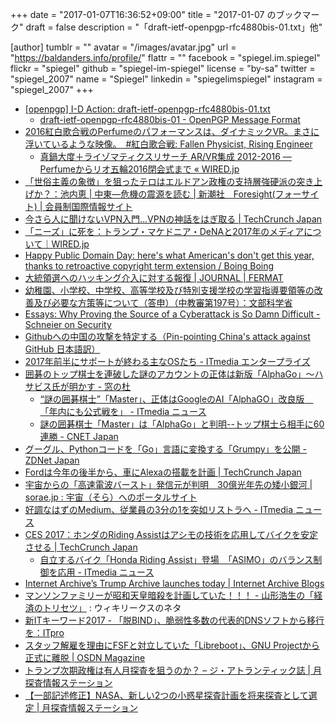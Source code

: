 +++
date = "2017-01-07T16:36:52+09:00"
title = "2017-01-07 のブックマーク"
draft = false
description = "「draft-ietf-openpgp-rfc4880bis-01.txt」他"

[author]
  tumblr = ""
  avatar = "/images/avatar.jpg"
  url = "https://baldanders.info/profile/"
  flattr = ""
  facebook = "spiegel.im.spiegel"
  flickr = "spiegel"
  github = "spiegel-im-spiegel"
  license = "by-sa"
  twitter = "spiegel_2007"
  name = "Spiegel"
  linkedin = "spiegelimspiegel"
  instagram = "spiegel_2007"
+++

- [[openpgp] I-D Action: draft-ietf-openpgp-rfc4880bis-01.txt](https://mailarchive.ietf.org/arch/msg/openpgp/DfsTfR7atjgt3nDsGbud6aRUR7M)
    - [draft-ietf-openpgp-rfc4880bis-01 - OpenPGP Message Format](https://tools.ietf.org/html/draft-ietf-openpgp-rfc4880bis-01)
- [2016紅白歌合戦のPerfumeのパフォーマンスは、ダイナミックVR。まさに浮いているような映像。　#紅白歌合戦: Fallen Physicist, Rising Engineer](http://sci.tea-nifty.com/blog/2016/12/2017perfumevr-b.html)
    - [真鍋大度＋ライゾマティクスリサーチ AR/VR集成 2012-2016 —Perfumeからリオ五輪2016閉会式まで « WIRED.jp](http://wired.jp/special/2016/ar-vr-rhizomatiks/)
- [「世俗主義の象徴」を狙ったテロはエルドアン政権の支持層強硬派の突き上げか？：池内恵 | 中東―危機の震源を読む | 新潮社　Foresight(フォーサイト) | 会員制国際情報サイト](http://www.fsight.jp/articles/-/41887)
- [今さら人に聞けないVPN入門…VPNの神話をはぎ取る | TechCrunch Japan](https://techcrunch.com/2017/01/01/wtf-is-a-vpn/)
- [「ニーズ」に死を：トランプ・マケドニア・DeNAと2017年のメディアについて｜WIRED.jp](http://wired.jp/2017/01/03/needs-dont-matter/)
- [Happy Public Domain Day: here's what American's don't get this year, thanks to retroactive copyright term extension / Boing Boing](http://boingboing.net/2017/01/01/happy-public-domain-day-here-3.html)
- [大統領選へのハッキング介入に対する報復 | JOURNAL | FERMAT](http://www.defermat.com/journal/2016/001061.php)
- [幼稚園、小学校、中学校、高等学校及び特別支援学校の学習指導要領等の改善及び必要な方策等について（答申）（中教審第197号）：文部科学省](http://www.mext.go.jp/b_menu/shingi/chukyo/chukyo0/toushin/1380731.htm)
- [Essays: Why Proving the Source of a Cyberattack is So Damn Difficult - Schneier on Security](https://www.schneier.com/essays/archives/2017/01/why_proving_the_sour.html)
- [Githubへの中国の攻撃を特定する（Pin-pointing China's attack against GitHub 日本語訳）](http://www.yamdas.org/column/technique/pin-pointing-chinas-attack-againstj.html)
- [2017年前半にサポートが終わる主なOSたち - ITmedia エンタープライズ](http://www.itmedia.co.jp/enterprise/articles/1701/06/news023.html)
- [囲碁のトップ棋士を連破した謎のアカウントの正体は新版「AlphaGo」～ハサビス氏が明かす - 窓の杜](http://forest.watch.impress.co.jp/docs/news/1037627.html)
    - [“謎の囲碁棋士”「Master」、正体はGoogleのAI「AlphaGO」改良版　「年内にも公式戦を」 - ITmedia ニュース](http://www.itmedia.co.jp/news/articles/1701/05/news060.html)
    - [謎の囲碁棋士「Master」は「AlphaGo」と判明--トップ棋士ら相手に60連勝 - CNET Japan](http://japan.cnet.com/news/service/35094593/)
- [グーグル、Pythonコードを「Go」言語に変換する「Grumpy」を公開 - ZDNet Japan](http://japan.zdnet.com/article/35094636/)
- [Fordは今年の後半から、車にAlexaの搭載を計画 | TechCrunch Japan](https://techcrunch.com/2017/01/04/fords-going-to-put-alexa-in-cars-starting-later-this-year/)
- [宇宙からの「高速電波バースト」発信元が判明　30億光年先の矮小銀河 | sorae.jp : 宇宙（そら）へのポータルサイト](http://sorae.jp/030201/2017_01_05_beam.html)
- [好調なはずのMedium、従業員の3分の1を突如リストラへ - ITmedia ニュース](http://www.itmedia.co.jp/news/articles/1701/05/news109.html)
- [CES 2017：ホンダのRiding Assistはアシモの技術を応用してバイクを安定させる | TechCrunch Japan](https://techcrunch.com/2017/01/05/hondas-riding-assist-teaches-motorcycles-balance-tricks-from-its-asimo-bot/)
    - [自立するバイク「Honda Riding Assist」登場　「ASIMO」のバランス制御を応用 - ITmedia ニュース](http://www.itmedia.co.jp/news/articles/1701/06/news063.html)
- [Internet Archive’s Trump Archive launches today | Internet Archive Blogs](http://blog.archive.org/2017/01/05/internet-archives-trump-archive-launches-today/)
- [マンソンファミリーが昭和天皇暗殺を計画していた！！！ - 山形浩生の「経済のトリセツ」](http://cruel.hatenablog.com/entry/2017/01/05/143222) : ウィキリークスのネタ
- [新ITキーワード2017 - 「脱BIND」、脆弱性多数の代表的DNSソフトから移行を：ITpro](http://itpro.nikkeibp.co.jp/atcl/column/16/120900297/121600003/?rt=nocnt)
- [スタッフ解雇を理由にFSFと対立していた「Libreboot」、GNU Projectから正式に離脱 | OSDN Magazine](https://mag.osdn.jp/17/01/06/160000)
- [トランプ次期政権は有人月探査を狙うのか？ – ジ・アトランティック誌 | 月探査情報ステーション](http://moonstation.jp/blog/lunarexp/will-trump-challenge-manned-lunar-exploration)
- [【一部記述修正】NASA、新しい2つの小惑星探査計画を将来探査として選定 | 月探査情報ステーション](http://moonstation.jp/blog/asteroidexp/nasa-selects-two-asteroid-explorations-as-future-missions-in-discovery-program)
